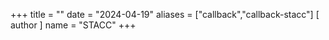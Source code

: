 +++
title = ""
date = "2024-04-19"
aliases = ["callback","callback-stacc"]
[ author ]
  name = "STACC"
+++



<script>
window.onload = () => {
    auth0.handleRedirectCallback().then((redirectResult) => {
        window.location.href = "/";
    }).catch(e => console.error(e));
};
</script>